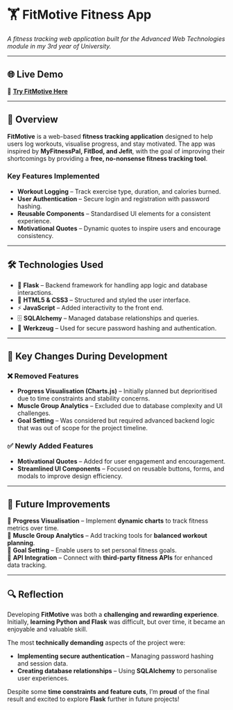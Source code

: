 # 🏋️ **FitMotive Fitness App**  
*A fitness tracking web application built for the Advanced Web Technologies module in my 3rd year of University.*  

---

## 🌐 **Live Demo**  
🔗 **[Try FitMotive Here](https://advanced-web-technologies.onrender.com/)**  

---

## 📖 **Overview**  
**FitMotive** is a web-based **fitness tracking application** designed to help users log workouts, visualise progress, and stay motivated. The app was inspired by **MyFitnessPal, FitBod, and Jefit**, with the goal of improving their shortcomings by providing a **free, no-nonsense fitness tracking tool**.  

### **Key Features Implemented**  
- **Workout Logging** – Track exercise type, duration, and calories burned.  
- **User Authentication** – Secure login and registration with password hashing.  
- **Reusable Components** – Standardised UI elements for a consistent experience.  
- **Motivational Quotes** – Dynamic quotes to inspire users and encourage consistency.  

---

## 🛠 **Technologies Used**  
- 🐍 **Flask** – Backend framework for handling app logic and database interactions.  
- 🎨 **HTML5 & CSS3** – Structured and styled the user interface.  
- ⚡ **JavaScript** – Added interactivity to the front end.  
- 🗄️ **SQLAlchemy** – Managed database relationships and queries.  
- 🔐 **Werkzeug** – Used for secure password hashing and authentication.  

---

## 🔄 **Key Changes During Development**  
### ❌ **Removed Features**  
- **Progress Visualisation (Charts.js)** – Initially planned but deprioritised due to time constraints and stability concerns.  
- **Muscle Group Analytics** – Excluded due to database complexity and UI challenges.  
- **Goal Setting** – Was considered but required advanced backend logic that was out of scope for the project timeline.  

### ✅ **Newly Added Features**  
- **Motivational Quotes** – Added for user engagement and encouragement.  
- **Streamlined UI Components** – Focused on reusable buttons, forms, and modals to improve design efficiency.  

---

## 🔮 **Future Improvements**  
🔹 **Progress Visualisation** – Implement **dynamic charts** to track fitness metrics over time.  
🔹 **Muscle Group Analytics** – Add tracking tools for **balanced workout planning**.  
🔹 **Goal Setting** – Enable users to set personal fitness goals.  
🔹 **API Integration** – Connect with **third-party fitness APIs** for enhanced data tracking.  

---

## 🔍 **Reflection**  
Developing **FitMotive** was both a **challenging and rewarding experience**. Initially, **learning Python and Flask** was difficult, but over time, it became an enjoyable and valuable skill.  

The most **technically demanding** aspects of the project were:  
- **Implementing secure authentication** – Managing password hashing and session data.  
- **Creating database relationships** – Using **SQLAlchemy** to personalise user experiences.  

Despite some **time constraints and feature cuts**, I’m **proud** of the final result and excited to explore **Flask** further in future projects!  

